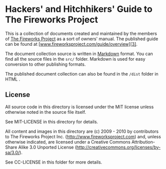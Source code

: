 Hackers' and Hitchhikers' Guide to The Fireworks Project
========================================================

This is a collection of documents created and maintained by the members of [The
Fireworks Project][1] as a sort of owners' manual. The published guide can be
found at [www.fireworksproject.com/guide/overview][3].

The document collection source is written in [Markdown][2] format. You can find
all the source files in the `src/` folder.  Markdown is used for easy
conversion to other publishing formats.

The published document collection can also be found in the `/dist` folder in HTML .

License
-------

All source code in this directory is licensed under the MIT license unless
otherwise noted in the source file itself.

See MIT-LICENSE in this directory for details.

All content and images in this directory are (c) 2009 - 2010 by contributors to The
Fireworks Project Inc. (http://www.fireworksproject.com) and, unless otherwise
indicated, are licensed under a Creative Commons Attribution-Share Alike 3.0
Unported License (http://creativecommons.org/licenses/by-sa/3.0/).

See CC-LICENSE in this folder for more details.

  [1]: http://www.fireworksproject.com
  [2]: http://daringfireball.net/projects/markdown/
  [3]: http://www.fireworksproject.com/guide/overview

